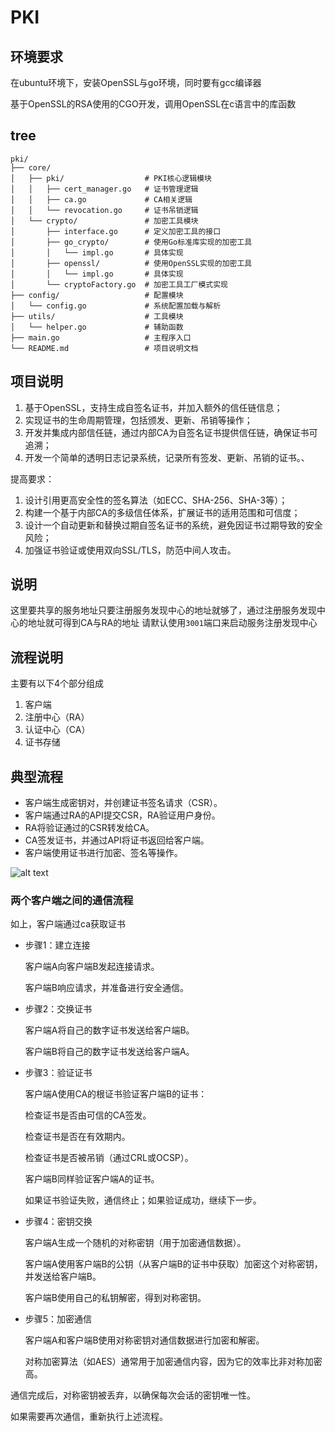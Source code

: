 # PKI

## 环境要求

在ubuntu环境下，安装OpenSSL与go环境，同时要有gcc编译器

基于OpenSSL的RSA使用的CGO开发，调用OpenSSL在c语言中的库函数

## tree

~~~
pki/
├── core/
│   ├── pki/                  # PKI核心逻辑模块
│   │   ├── cert_manager.go   # 证书管理逻辑
│   │   ├── ca.go             # CA相关逻辑
│   │   └── revocation.go     # 证书吊销逻辑
│   └── crypto/               # 加密工具模块
│       ├── interface.go      # 定义加密工具的接口
│       ├── go_crypto/        # 使用Go标准库实现的加密工具
│       │   └── impl.go       # 具体实现
│       ├── openssl/          # 使用OpenSSL实现的加密工具
│       │   └── impl.go       # 具体实现
│       └── cryptoFactory.go  # 加密工具工厂模式实现
├── config/                   # 配置模块
│   └── config.go             # 系统配置加载与解析
├── utils/                    # 工具模块
│   └── helper.go             # 辅助函数
├── main.go                   # 主程序入口
└── README.md                 # 项目说明文档
~~~

## 项目说明

1. 基于OpenSSL，支持生成自签名证书，并加入额外的信任链信息；
2. 实现证书的生命周期管理，包括颁发、更新、吊销等操作；
3. 开发并集成内部信任链，通过内部CA为自签名证书提供信任链，确保证书可追溯；
4. 开发一个简单的透明日志记录系统，记录所有签发、更新、吊销的证书。、

提高要求：
1. 设计引用更高安全性的签名算法（如ECC、SHA-256、SHA-3等）；
2. 构建一个基于内部CA的多级信任体系，扩展证书的适用范围和可信度；
3. 设计一个自动更新和替换过期自签名证书的系统，避免因证书过期导致的安全风险；
4. 加强证书验证或使用双向SSL/TLS，防范中间人攻击。


## 说明
这里要共享的服务地址只要注册服务发现中心的地址就够了，通过注册服务发现中心的地址就可得到CA与RA的地址
请默认使用`3001`端口来启动服务注册发现中心

## 流程说明

主要有以下4个部分组成
1. 客户端
2. 注册中心（RA）
3. 认证中心（CA）
4. 证书存储

## 典型流程

- 客户端生成密钥对，并创建证书签名请求（CSR）。
- 客户端通过RA的API提交CSR，RA验证用户身份。
- RA将验证通过的CSR转发给CA。
- CA签发证书，并通过API将证书返回给客户端。
- 客户端使用证书进行加密、签名等操作。

![alt text](https://ucc.alicdn.com/pic/developer-ecology/89c9c3f19e994b36bb1ecbe2594fed82.png?x-oss-process=image%2Fresize%2Cw_1400%2Fformat%2Cwebp)

### 两个客户端之间的通信流程
如上，客户端通过ca获取证书

- 步骤1：建立连接
    
    客户端A向客户端B发起连接请求。
    
    客户端B响应请求，并准备进行安全通信。

- 步骤2：交换证书

    客户端A将自己的数字证书发送给客户端B。

    客户端B将自己的数字证书发送给客户端A。

- 步骤3：验证证书

    客户端A使用CA的根证书验证客户端B的证书：

    检查证书是否由可信的CA签发。

    检查证书是否在有效期内。

    检查证书是否被吊销（通过CRL或OCSP）。

    客户端B同样验证客户端A的证书。

    如果证书验证失败，通信终止；如果验证成功，继续下一步。

- 步骤4：密钥交换

    客户端A生成一个随机的对称密钥（用于加密通信数据）。

    客户端A使用客户端B的公钥（从客户端B的证书中获取）加密这个对称密钥，并发送给客户端B。

    客户端B使用自己的私钥解密，得到对称密钥。

- 步骤5：加密通信

    客户端A和客户端B使用对称密钥对通信数据进行加密和解密。

    对称加密算法（如AES）通常用于加密通信内容，因为它的效率比非对称加密高。

通信完成后，对称密钥被丢弃，以确保每次会话的密钥唯一性。

如果需要再次通信，重新执行上述流程。

